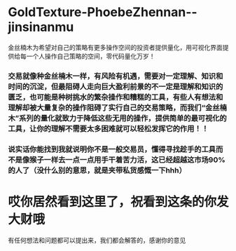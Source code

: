 # GoldTexture-PhoebeZhennan--jinsinanmu
金丝楠木为希望对自己的策略有更多操作空间的投资者提供量化，用可视化界面提供给每一个人操作自己策略的空间，零代码量化万岁！

### 交易就像种金丝楠木一样，有风险有机遇，需要对一定理解、知识和时间的沉淀，但最阻碍人走向巨大盈利前景的不一定是理解和知识的匮乏，也可能是种树挑水的繁杂操作和糟糕的工具，有些人有想法和理解却被大量复杂的操作阻碍了实行自己的交易策略，而我们“金丝楠木”系列的量化就致力于降低这些无用的操作，提供简单的最可视化的工具，让你的理解不需要太多困难就可以轻松发挥它的作用！！
### 说实话你能找到我就说明你不是一般交易员，懂得寻找趁手的工具而不是像猴子一样去一点一点用手干着苦力活，这已经超越这市场90%的人了（没什么别的意思，就是夹带私货感慨一下hhh）

# 哎你居然看到这里了，祝看到这条的你发大财哦

有任何想法和问题都可以提出来，我们都会解答的，感谢你的意见
